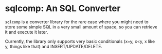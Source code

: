 # sqlcomp: An SQL Converter

`sqlcomp` is a converter library for the rare case where you might need to store some simple SQL in a very small amount of space, so you can retrieve it and execute it later.

Currently, the library only supports very basic conditionals (x=y, x<y, x like y, things like that) and INSERT/UPDATE/DELETE.